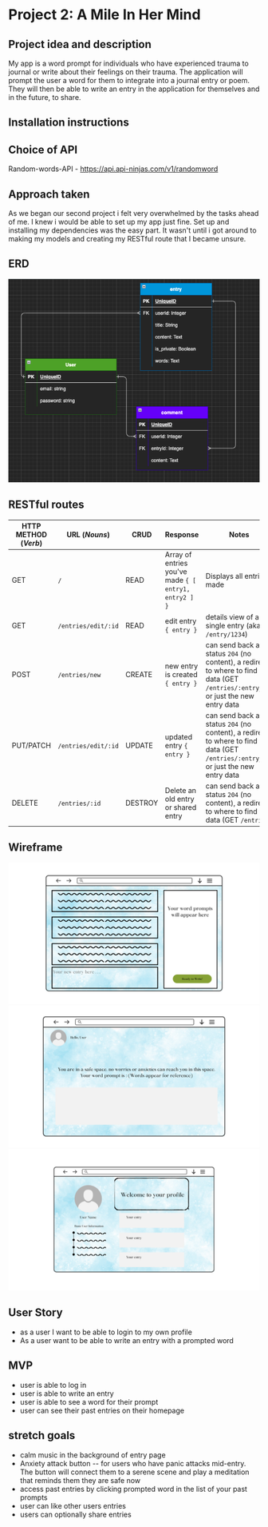 # Project 2: A Mile In Her Mind

## Project idea and description

My app is a word prompt for individuals who have experienced trauma to journal or write about their feelings on their trauma. The application will prompt the user a word for them to integrate into a journal entry or poem. They will then be able to write an entry in the application for themselves and in the future, to share. 

## Installation instructions

## Choice of API

Random-words-API - https://api.api-ninjas.com/v1/randomword

## Approach taken
As we began our second project i felt very overwhelmed by the tasks ahead of me. I knew i would be able to set up my app just fine. Set up and installing my dependencies was the easy part. It wasn't until i got around to making my models and creating my RESTful route that I became unsure. 

## ERD
![Wireframe](./ERD.png)

## RESTful routes
| HTTP METHOD (_Verb_) | URL (_Nouns_)        | CRUD    | Response                             | Notes                                                                                                                    |
| -------------------- | -----------------    | ------- | ------------------------------------ | ------------------------------------------------------------------------------------------------------------------------ |
| GET                  | `/`                  | READ    | Array of entries you've made `{ [ entry1, entry2 ] }`  | Displays all entries made                                                                               |
| GET                  | `/entries/edit/:id`  | READ    | edit entry `{ entry }`                               | details view of a single entry (aka `/entry/1234`)                                                                                |
| POST                 | `/entries/new`       | CREATE  | new entry is created `{ entry }`                       | can send back a status `204` (no content), a redirect to where to find data (GET `/entries/:entry_id`) or just the new entry data |
| PUT/PATCH            | `/entries/edit/:id`  | UPDATE  | updated entry `{ entry }`                              | can send back a status `204` (no content), a redirect to where to find data (GET `/entries/:entry_id`) or just the new entry data |
| DELETE               | `/entries/:id`       | DESTROY | Delete an old entry or shared entry                    | can send back a status `204` (no content), a redirect to where to find data (GET `/entries`)                                      |

## Wireframe

![Wireframe](./A-Mile-In-Her-Mind-Wireframe/1.png)
![Wireframe](./A-Mile-In-Her-Mind-Wireframe/3.png)
![Wireframe](./A-Mile-In-Her-Mind-Wireframe/2.png)

## User Story

- as a user I want to be able to login to my own profile
- As a user want to be able to write an entry with a prompted word

## MVP 
 - user is able to log in 
 - user is able to write an entry
 - user is able to see a word for their prompt
 - user can see their past entries on their homepage
 

## stretch goals
- calm music in the background of entry page
- Anxiety attack button -- for users who have panic attacks mid-entry. The button will connect them to a serene scene and play a meditation that reminds them they are safe now
- access past entries by clicking prompted word in the list of your past prompts
- user can like other users entries
- users can optionally share entries